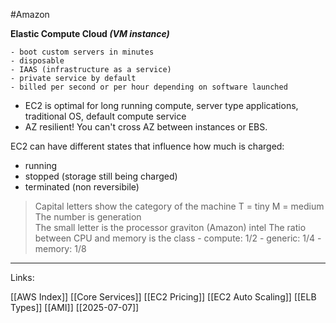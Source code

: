 #Amazon 

**Elastic Compute Cloud *(VM instance)***

	- boot custom servers in minutes 
	- disposable 
	- IAAS (infrastructure as a service)
	- private service by default
	- billed per second or per hour depending on software launched

- EC2 is optimal for long running compute, server type applications, traditional OS, default compute service
- <span class="red-text">AZ resilient!</span> You can't cross AZ between instances or EBS. 

EC2 can have different states that influence how much is charged:

- running
- stopped (storage still being charged)
- terminated (non reversibile)


>Capital letters show the category of the machine
	T = tiny
	M = medium 
>The number is generation  
>The small letter is the processor 
    graviton (Amazon)
    intel
>The ratio between CPU and memory is the class 
	- compute: 1/2
	- generic: 1/4
	- memory: 1/8


---
Links:

[[AWS Index]]
[[Core Services]]
[[EC2 Pricing]]
[[EC2 Auto Scaling]]
[[ELB Types]]
[[AMI]]
[[2025-07-07]]